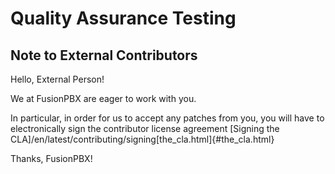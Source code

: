 # Quality Assurance Testing

## Note to External Contributors

Hello, External Person!

We at FusionPBX are eager to work with you.

In particular, in order for us to accept any patches from you, you will
have to electronically sign the contributor license agreement \[Signing
the CLA\]/en/latest/contributing/signing[the_cla.html]{#the_cla.html}

Thanks, FusionPBX!
